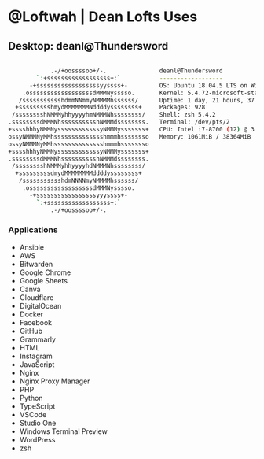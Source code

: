 # @Loftwah | Dean Lofts Uses

## Desktop: deanl@Thundersword

```bash

            .-/+oossssoo+/-.               deanl@Thundersword
        `:+ssssssssssssssssss+:`           ------------------
      -+ssssssssssssssssssyyssss+-         OS: Ubuntu 18.04.5 LTS on Windows 10 x86_64
    .ossssssssssssssssssdMMMNysssso.       Kernel: 5.4.72-microsoft-standard-WSL2
   /ssssssssssshdmmNNmmyNMMMMhssssss/      Uptime: 1 day, 21 hours, 37 mins
  +ssssssssshmydMMMMMMMNddddyssssssss+     Packages: 928
 /sssssssshNMMMyhhyyyyhmNMMMNhssssssss/    Shell: zsh 5.4.2
.ssssssssdMMMNhsssssssssshNMMMdssssssss.   Terminal: /dev/pts/2
+sssshhhyNMMNyssssssssssssyNMMMysssssss+   CPU: Intel i7-8700 (12) @ 3.192GHz
ossyNMMMNyMMhsssssssssssssshmmmhssssssso   Memory: 1061MiB / 38364MiB
ossyNMMMNyMMhsssssssssssssshmmmhssssssso
+sssshhhyNMMNyssssssssssssyNMMMysssssss+
.ssssssssdMMMNhsssssssssshNMMMdssssssss.
 /sssssssshNMMMyhhyyyyhdNMMMNhssssssss/
  +sssssssssdmydMMMMMMMMddddyssssssss+
   /ssssssssssshdmNNNNmyNMMMMhssssss/
    .ossssssssssssssssssdMMMNysssso.
      -+sssssssssssssssssyyyssss+-
        `:+ssssssssssssssssss+:`
            .-/+oossssoo+/-.
```

### Applications

- Ansible
- AWS
- Bitwarden
- Google Chrome
- Google Sheets
- Canva
- Cloudflare
- DigitalOcean
- Docker
- Facebook
- GitHub
- Grammarly
- HTML
- Instagram
- JavaScript
- Nginx
- Nginx Proxy Manager
- PHP
- Python
- TypeScript
- VSCode
- Studio One
- Windows Terminal Preview
- WordPress
- zsh
